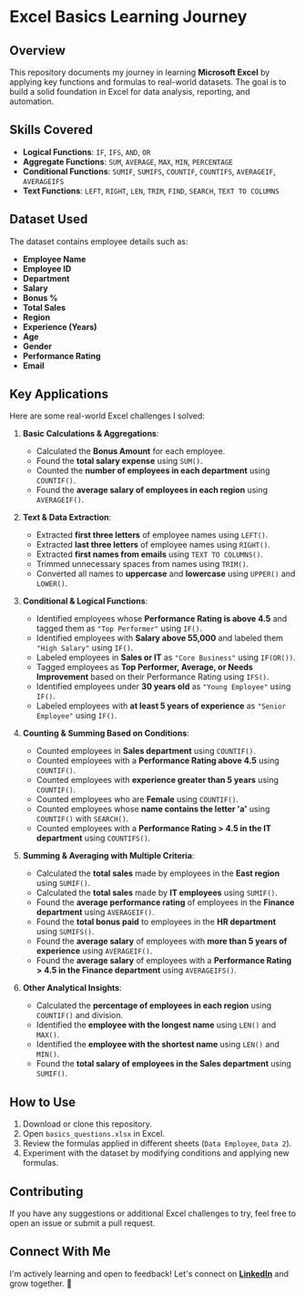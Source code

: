 # Excel Basics Learning Journey

## Overview
This repository documents my journey in learning **Microsoft Excel** by applying key functions and formulas to real-world datasets. The goal is to build a solid foundation in Excel for data analysis, reporting, and automation.

## Skills Covered
- **Logical Functions**: `IF`, `IFS`, `AND`, `OR`
- **Aggregate Functions**: `SUM`, `AVERAGE`, `MAX`, `MIN`, `PERCENTAGE`
- **Conditional Functions**: `SUMIF`, `SUMIFS`, `COUNTIF`, `COUNTIFS`, `AVERAGEIF`, `AVERAGEIFS`
- **Text Functions**: `LEFT`, `RIGHT`, `LEN`, `TRIM`, `FIND`, `SEARCH`, `TEXT TO COLUMNS`

## Dataset Used
The dataset contains employee details such as:
- **Employee Name**
- **Employee ID**
- **Department**
- **Salary**
- **Bonus %**
- **Total Sales**
- **Region**
- **Experience (Years)**
- **Age**
- **Gender**
- **Performance Rating**
- **Email**

## Key Applications
Here are some real-world Excel challenges I solved:
1. **Basic Calculations & Aggregations**:
   - Calculated the **Bonus Amount** for each employee.
   - Found the **total salary expense** using `SUM()`.
   - Counted the **number of employees in each department** using `COUNTIF()`.
   - Found the **average salary of employees in each region** using `AVERAGEIF()`.
   
2. **Text & Data Extraction**:
   - Extracted **first three letters** of employee names using `LEFT()`.
   - Extracted **last three letters** of employee names using `RIGHT()`.
   - Extracted **first names from emails** using `TEXT TO COLUMNS()`.
   - Trimmed unnecessary spaces from names using `TRIM()`.
   - Converted all names to **uppercase** and **lowercase** using `UPPER()` and `LOWER()`.

3. **Conditional & Logical Functions**:
   - Identified employees whose **Performance Rating is above 4.5** and tagged them as `"Top Performer"` using `IF()`.
   - Identified employees with **Salary above 55,000** and labeled them `"High Salary"` using `IF()`.
   - Labeled employees in **Sales or IT** as `"Core Business"` using `IF(OR())`.
   - Tagged employees as **Top Performer, Average, or Needs Improvement** based on their Performance Rating using `IFS()`.
   - Identified employees under **30 years old** as `"Young Employee"` using `IF()`.
   - Labeled employees with **at least 5 years of experience** as `"Senior Employee"` using `IF()`.

4. **Counting & Summing Based on Conditions**:
   - Counted employees in **Sales department** using `COUNTIF()`.
   - Counted employees with a **Performance Rating above 4.5** using `COUNTIF()`.
   - Counted employees with **experience greater than 5 years** using `COUNTIF()`.
   - Counted employees who are **Female** using `COUNTIF()`.
   - Counted employees whose **name contains the letter 'a'** using `COUNTIF()` with `SEARCH()`.
   - Counted employees with a **Performance Rating > 4.5 in the IT department** using `COUNTIFS()`.
   
5. **Summing & Averaging with Multiple Criteria**:
   - Calculated the **total sales** made by employees in the **East region** using `SUMIF()`.
   - Calculated the **total sales** made by **IT employees** using `SUMIF()`.
   - Found the **average performance rating** of employees in the **Finance department** using `AVERAGEIF()`.
   - Found the **total bonus paid** to employees in the **HR department** using `SUMIFS()`.
   - Found the **average salary** of employees with **more than 5 years of experience** using `AVERAGEIF()`.
   - Found the **average salary** of employees with a **Performance Rating > 4.5 in the Finance department** using `AVERAGEIFS()`.

6. **Other Analytical Insights**:
   - Calculated the **percentage of employees in each region** using `COUNTIF()` and division.
   - Identified the **employee with the longest name** using `LEN()` and `MAX()`.
   - Identified the **employee with the shortest name** using `LEN()` and `MIN()`.
   - Found the **total salary of employees in the Sales department** using `SUMIF()`.

## How to Use
1. Download or clone this repository.
2. Open `basics_questions.xlsx` in Excel.
3. Review the formulas applied in different sheets (`Data Employee`, `Data 2`).
4. Experiment with the dataset by modifying conditions and applying new formulas.

## Contributing
If you have any suggestions or additional Excel challenges to try, feel free to open an issue or submit a pull request.

## Connect With Me
I'm actively learning and open to feedback! Let's connect on **[LinkedIn](https://www.linkedin.com/nidhi-kachhi)** and grow together. 🚀
